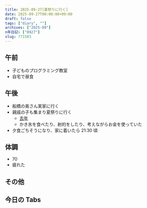 ```yaml
---
title: 2025-09-27[夏祭りに行く]
date: 2025-09-27T00:00:00+09:00
draft: false
tags: ["diary", ""]
archives: ["2025-09"]
n年日記: ["0927"]
slug: 771583
---
```


## 午前

- 子どものプログラミング教室
- 自宅で昼食

## 午後

- 船橋の奥さん実家に行く
- 親戚の子も集まり夏祭りに行く
  - [去年](https://d.sk85.org/posts/2024/09/28/235400/)
  - かき氷を食べたり、射的をしたり、考えながらお金を使っていた
- 夕食ごちそうになり、家に着いたら 21:30 頃

## 体調

- 70
- 疲れた

## その他

## 今日の Tabs
